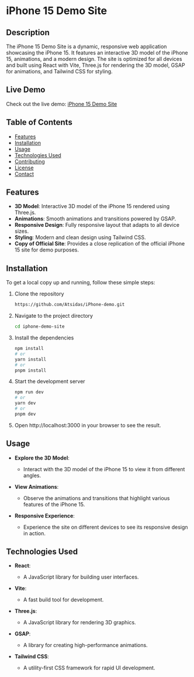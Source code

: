 # iPhone 15 Demo Site

## Description

The iPhone 15 Demo Site is a dynamic, responsive web application showcasing the iPhone 15. It features an interactive 3D model of the iPhone 15, animations, and a modern design. The site is optimized for all devices and built using React with Vite, Three.js for rendering the 3D model, GSAP for animations, and Tailwind CSS for styling.

## Live Demo

Check out the live demo: [iPhone 15 Demo Site](https://iphone-demo-site.netlify.app/)

## Table of Contents

- [Features](#features)
- [Installation](#installation)
- [Usage](#usage)
- [Technologies Used](#technologies-used)
- [Contributing](#contributing)
- [License](#license)
- [Contact](#contact)

## Features

- **3D Model**: Interactive 3D model of the iPhone 15 rendered using Three.js.
- **Animations**: Smooth animations and transitions powered by GSAP.
- **Responsive Design**: Fully responsive layout that adapts to all device sizes.
- **Styling**: Modern and clean design using Tailwind CSS.
- **Copy of Official Site**: Provides a close replication of the official iPhone 15 site for demo purposes.

## Installation

To get a local copy up and running, follow these simple steps:

1. Clone the repository
   ```bash
   https://github.com/Atsidas/iPhone-demo.git
2. Navigate to the project directory
   ```bash
   cd iphone-demo-site
3. Install the dependencies
   ```bash
   npm install
   # or
   yarn install
   # or
   pnpm install
4. Start the development server
   ```bash
   npm run dev
   # or
   yarn dev
   # or
   pnpm dev
5. Open http://localhost:3000 in your browser to see the result.

## Usage

- **Explore the 3D Model**: 
  - Interact with the 3D model of the iPhone 15 to view it from different angles.

- **View Animations**: 
  - Observe the animations and transitions that highlight various features of the iPhone 15.

- **Responsive Experience**: 
  - Experience the site on different devices to see its responsive design in action.

## Technologies Used

- **React**: 
  - A JavaScript library for building user interfaces.

- **Vite**: 
  - A fast build tool for development.

- **Three.js**: 
  - A JavaScript library for rendering 3D graphics.

- **GSAP**: 
  - A library for creating high-performance animations.

- **Tailwind CSS**: 
  - A utility-first CSS framework for rapid UI development.

   


